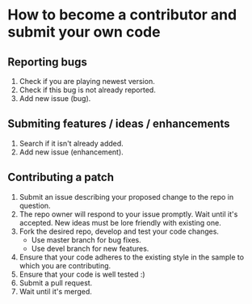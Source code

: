 # How to become a contributor and submit your own code
## Reporting bugs
1. Check if you are playing newest version.
1. Check if this bug is not already reported.
1. Add new issue (bug).

## Submiting features / ideas / enhancements
1. Search if it isn't already added.
2. Add new issue (enhancement).

## Contributing a patch
1. Submit an issue describing your proposed change to the repo in question.
1. The repo owner will respond to your issue promptly. Wait until it's accepted. New ideas must be lore friendly with existing one.
1. Fork the desired repo, develop and test your code changes.
	* Use master branch for bug fixes.
	* Use devel branch for new features.
1. Ensure that your code adheres to the existing style in the sample to which you are contributing.
1. Ensure that your code is well tested :)
1. Submit a pull request.
1. Wait until it's merged.
